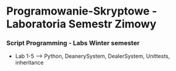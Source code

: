 <h1> Programowanie-Skryptowe - Laboratoria Semestr Zimowy </h1>
<h3> Script Programming - Labs Winter semester </h3>

- Lab 1-5 --> Python, DeanerySystem, DealerSystem, Unittests, inheritance 
